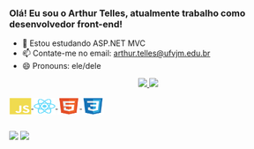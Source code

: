 ### Olá! Eu sou o Arthur Telles, atualmente trabalho como desenvolvedor front-end!

- 🌱 Estou estudando ASP.NET MVC
- 📫 Contate-me no email: arthur.telles@ufvjm.edu.br
- 😄 Pronouns: ele/dele


<div align="center">
  <a href="https://github.com/ticotelles">
  <img height="180em" src="https://github-readme-stats.vercel.app/api?username=ticotelles&show_icons=true&theme=dark&include_all_commits=true&count_private=true"/>
  <img height="180em" src="https://github-readme-stats.vercel.app/api/top-langs/?username=ticotelles&layout=compact&langs_count=7&theme=dark"/>
</div>

<div style="display: inline_block"><br>
  <img align="center" alt="Tico-Js" height="30" width="40" src="https://raw.githubusercontent.com/devicons/devicon/master/icons/javascript/javascript-plain.svg">
  <img align="center" alt="Tico-React" height="30" width="40" src="https://raw.githubusercontent.com/devicons/devicon/master/icons/react/react-original.svg">
  <img align="center" alt="Tico-HTML" height="30" width="40" src="https://raw.githubusercontent.com/devicons/devicon/master/icons/html5/html5-original.svg">
  <img align="center" alt="Tico-CSS" height="30" width="40" src="https://raw.githubusercontent.com/devicons/devicon/master/icons/css3/css3-original.svg">
</div>


##

<div> 
 
  <a href = "mailto:arthur.telles@ufvjm.edu.br"><img src="https://img.shields.io/badge/-Gmail-%23333?style=for-the-badge&logo=gmail&logoColor=white" target="_blank"></a>
  <a href="https://www.linkedin.com/in/arthurticotelles/" target="_blank"><img src="https://img.shields.io/badge/-LinkedIn-%230077B5?style=for-the-badge&logo=linkedin&logoColor=white" target="_blank"></a> 
 
 
</div>
